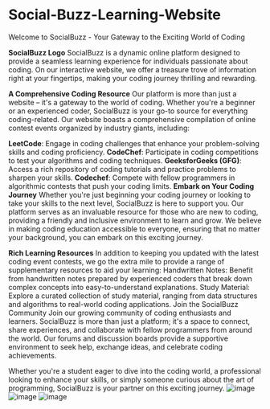 # Social-Buzz-Learning-Website
Welcome to SocialBuzz - Your Gateway to the Exciting World of Coding

**SocialBuzz Logo**
SocialBuzz is a dynamic online platform designed to provide a seamless learning experience for individuals passionate about coding. On our interactive website, we offer a treasure trove of information right at your fingertips, making your coding journey thrilling and rewarding.

**A Comprehensive Coding Resource**
Our platform is more than just a website – it's a gateway to the world of coding. Whether you're a beginner or an experienced coder, SocialBuzz is your go-to source for everything coding-related. Our website boasts a comprehensive compilation of online contest events organized by industry giants, including:

**LeetCode**: Engage in coding challenges that enhance your problem-solving skills and coding proficiency.
**CodeChef**: Participate in coding competitions to test your algorithms and coding techniques.
**GeeksforGeeks (GFG)**: Access a rich repository of coding tutorials and practice problems to sharpen your skills.
**Codechef**: Compete with fellow programmers in algorithmic contests that push your coding limits.
**Embark on Your Coding Journey**
Whether you're just beginning your coding journey or looking to take your skills to the next level, SocialBuzz is here to support you. Our platform serves as an invaluable resource for those who are new to coding, providing a friendly and inclusive environment to learn and grow. We believe in making coding education accessible to everyone, ensuring that no matter your background, you can embark on this exciting journey.

**Rich Learning Resources**
In addition to keeping you updated with the latest coding event contests, we go the extra mile to provide a range of supplementary resources to aid your learning:
Handwritten Notes: Benefit from handwritten notes prepared by experienced coders that break down complex concepts into easy-to-understand explanations.
Study Material: Explore a curated collection of study material, ranging from data structures and algorithms to real-world coding applications.
Join the SocialBuzz Community
Join our growing community of coding enthusiasts and learners. SocialBuzz is more than just a platform; it's a space to connect, share experiences, and collaborate with fellow programmers from around the world. Our forums and discussion boards provide a supportive environment to seek help, exchange ideas, and celebrate coding achievements.

Whether you're a student eager to dive into the coding world, a professional looking to enhance your skills, or simply someone curious about the art of programming, SocialBuzz is your partner on this exciting journey.
![image](https://github.com/Suman1375/Social-Buzz-Learning-Website/assets/139076018/2a226517-5eb9-4af9-b9e7-b40b87976380)
![image](https://github.com/Suman1375/Social-Buzz-Learning-Website/assets/139076018/d7a5989d-dbc9-4993-bd9e-2bac363f4177)
![image](https://github.com/Suman1375/Social-Buzz-Learning-Website/assets/139076018/a9737149-ab1a-4256-9fe3-943da22d6b61)


